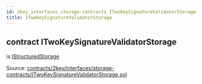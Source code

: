 ```yaml
---
id: 2key_interfaces_storage-contracts_ITwoKeySignatureValidatorStorage
title: ITwoKeySignatureValidatorStorage
---
```


<div class="contract-doc"><div class="contract"><h2 class="contract-header"><span class="contract-kind">contract</span> ITwoKeySignatureValidatorStorage</h2><p class="base-contracts"><span>is</span> <a href="2key_interfaces_IStructuredStorage.html">IStructuredStorage</a></p><div class="source">Source: <a href="https://github.com/2keynet/web3-alpha/blob/v0.0.3/contracts/2key/interfaces/storage-contracts/ITwoKeySignatureValidatorStorage.sol" target="_blank">contracts/2key/interfaces/storage-contracts/ITwoKeySignatureValidatorStorage.sol</a></div></div></div>
